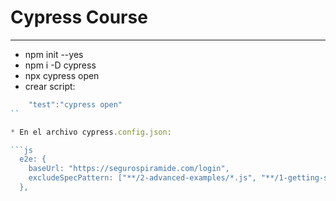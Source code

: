 # Cypress Course
---

* npm init --yes
* npm i -D cypress
* npx cypress open
* crear script: 

```js
    "test":"cypress open"
``

* En el archivo cypress.config.json:

```js
  e2e: {
    baseUrl: "https://segurospiramide.com/login",
    excludeSpecPattern: ["**/2-advanced-examples/*.js", "**/1-getting-started/*.js"],    
  },
```